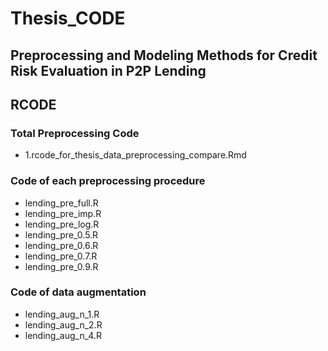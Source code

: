 # Thesis_CODE

## Preprocessing and Modeling Methods for Credit Risk Evaluation in P2P Lending
## RCODE

### Total Preprocessing Code
- 1.rcode_for_thesis_data_preprocessing_compare.Rmd

### Code of each preprocessing procedure
- lending_pre_full.R
- lending_pre_imp.R
- lending_pre_log.R
- lending_pre_0.5.R
- lending_pre_0.6.R
- lending_pre_0.7.R
- lending_pre_0.9.R

### Code of data augmentation 
- lending_aug_n_1.R
- lending_aug_n_2.R
- lending_aug_n_4.R
